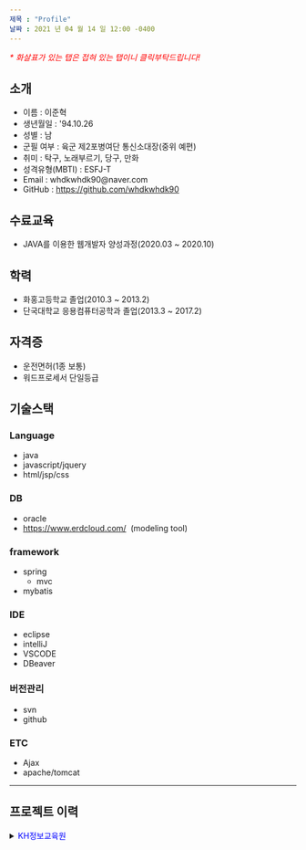 ```yaml
---
제목 : "Profile"
날짜 : 2021 년 04 월 14 일 12:00 -0400
---
```


<em style="color:red">* 화살표가 있는 탭은 접혀 있는 탭이니 클릭부탁드립니다!</em>

## 소개
<ul>
    <li>이름 : 이준혁</li>
    <li>생년월일 : '94.10.26</li>
    <li>성별 : 남</li>
    <li>군필 여부 : 육군 제2포병여단 통신소대장(중위 예편)</li>
    <li>취미 : 탁구, 노래부르기, 당구, 만화</li>
    <li>성격유형(MBTI) : ESFJ-T</li>
    <li>Email : whdkwhdk90@naver.com</li>
    <li>GitHub : <a href="https://github.com/whdkwhdk90" target="_blank">https://github.com/whdkwhdk90</a></li>
</ul>

## 수료교육
<ul>
    <li>JAVA를 이용한 웹개발자 양성과정(2020.03 ~ 2020.10)</li>
</ul>  

## 학력
<ul>
    <li>화홍고등학교 졸업(2010.3 ~ 2013.2)</li>
    <li>단국대학교 응용컴퓨터공학과 졸업(2013.3 ~ 2017.2)</li>
</ul>    

## 자격증
<ul>
    <li>운전면허(1종 보통)</li>
    <li>워드프로세서 단일등급</li>
</ul>  

## 기술스택
<h3>Language</h3>
<ul>
    <li>java</li>
    <li>javascript/jquery</li>
    <li>html/jsp/css</li>
</ul>

<h3>DB</h3>
<ul>
    <li>oracle</li>
    <li><a href="https://www.erdcloud.com/" target="_blank">https://www.erdcloud.com/</a> &nbsp;(modeling tool)</li>
</ul>

<h3>framework</h3>
<ul>
    <li>spring
       <ul>
           <li>mvc</li>
       </ul>    
    </li>   
    <li>mybatis</li>
</ul>

<h3>IDE</h3>
<ul>
    <li>eclipse</li>
    <li>intelliJ</li>
    <li>VSCODE</li>
    <li>DBeaver</li>
</ul>

<h3>버전관리</h3>
<ul>
    <li>svn</li>
    <li>github</li>
</ul>

<h3>ETC</h3>
<ul>
    <li>Ajax</li>
    <li>apache/tomcat</li>
</ul>

-------

## 프로젝트 이력
<details>
    <summary><a style="color:blue">KH정보교육원</a></summary>
    <div markdown="1">
        <h3>Semi Project</h3>
        <ul>
            <li>프로젝트 명 : GOLMUCK SIKDANG</li>
            <li>수행 기간 : 2020년 07월 01일 ~ 2020년 07월 27일(27일간)</li>
            <li>개발 목표 : 대세 TV프로그램 '골목 식당'처럼 음식을 카테고리 별, 혹은 랜덤으로 추천하는 기능으로 음식 선택에 어려움을 느끼는 사람들에게
                           조금이나마 고민거리를 덜어 줄 수 있도록 하는 사이트 구현</li>
            <li>개발 환경
                <ul>
                    <li>OS : Windows</li>
                    <li>IDE : Eclipse,DBeaver</li>
                    <li>DB : Oracle DataBase 11g</li>
                    <li>SERVER : Apache Tomcat 9.0</li>
                    <li>Design Tool : Bootstrap</li>
                    <li>Language : Java, HTML5, CSS3, Javascript, JQuery</li>      
                </ul>   
            </li>
            <li>구현기능
               <ul>
                    <h4>전체페이지</h4>
                    <ul>
                        <li>좋아요 버튼 클릭 사용 기능</li>
                        <li>음식 클릭 후 레시피 조회 기능</li>
                        <li>카테고리별(나라/조리) 음식 페이지 조회 기능</li>
                        <li>연령/성별 좋아요 기반 인기 랭킹 기능</li>
                        <li>해당 음식에 대한 음식점 지도 & 음식점 위치 카톡링크 전송 기능</li>
                    </ul>
                    <h4>회원서비스</h4>
                    <ul>
                        <li>SNS 및 일반 회원가입 / 마이페이지 / 회원탈퇴 기능</li>
                        <li>SNS 및 일반 로그인 / 좋아요 클릭 버튼 및 조회 기능</li>
                    </ul>
               </ul>    
            </li> 
            <li>담당 역할
                <ol>
                    <li>MVC패턴(Model 2 설계 및 구현</li>
                    <li>DAUM POST API를 이용한 회원가입 / 마이페이지 / 로그인 / 로그아웃 / 회원탈퇴 기능</li>
                </ol>    
            </li>
            <li>프로젝트 자료
                <ul>
                    <li>pptx : [세미프로젝트 pptx 파일](https://github.com/whdkwhdk90/whdkwhdk90.github.io/blob/main/assets/PROJECT%20GOLMUCK_-728.pptx)</li>
                    <li>zip : [세미프로젝트 zip파일](https://github.com/whdkwhdk90/whdkwhdk90.github.io/blob/main/assets/SEMI_1_REAL_FINISH.zip)</li>
                    <li>기획안 : [세미프로젝트 기획안](https://github.com/whdkwhdk90/whdkwhdk90.github.io/blob/main/assets/1%EC%A1%B0_%EA%B8%B0%ED%9A%8D%EC%95%88.txt)</li>
                </ul>    
            <li>DB 모델링
                <a href="url"><img src="/assets/세미프로젝트모델링.PNG" align="left" height="30%" width="35%" ></a>
            </li>

##### *SNS & 일반 로그인

<a href="url"><img src="/assets/로그인페이지.PNG" align="left" height="30%" width="35%" ></a>
<a href="url"><img src="/assets/카카오로그인.PNG" align="left" height="100%" width="65%" ></a> 
&nbsp;
<br/>

###### 기존 회원들은 REGISTER를 통해서 회원가입을 통해 로그인을 진행하고 SNS로그인은 각각 KAKAO API와 네아로(네이버 아이디로 로그인) API를 통해 진행한다. 만약 ID가 존재한다면, 가입하지않고 존재하지않는다면 즉시 가입시켜 로그인한다.

<a href="url"><img src="/assets/회원가입페이지.PNG" align="left" height="100%" width="40%" ></a>
<a href="url"><img src="/assets/postapi.PNG" align="left" height="100%" width="60%" ></a> <br/><br/>

&nbsp;
<br/><br/><br/><br/><br/>
###### LOGIN에서 REGISTER로 넘어가면 ID입력란으로 자동 포커싱되고 모든 항목은 그 입력란에서 벗어나는 순간 AJAX로 정규식을 통해 검사를 진행한다. 만약 ID입력란의 값이 없거나 중복체크가 제대로 되지 않다면 다른 입력란을 눌러도 자동으로 ID입력란으로 포커싱이 넘어가고 모든 입력란의 체크가 완료되어야 회원가입이 된다.

<a href="url"><img src="/assets/id바르게.PNG" align="left" height="100%" width="40%" ></a>
<a href="url"><img src="/assets/ID중복.PNG" align="left" height="100%" width="60%" ></a> <br/><br/>

&nbsp;
<br/>
###### ID는 먼저 정규식을 통해 1차 필터링을 진행하고, 1차 필터링이 통과 되었다면 DB에 그 ID가 존재하는지 확인한다. 1차 필터링이 걸리거나 DB상에 ID가 존재하는 경우에는 중복이라고 뜨며 ID입력란에 focus를 못 벗어나도록 구현하였다.
            
        </ul>  
        <h3>Final Project</h3>
        <ul>
            <li>프로젝트 명 : WESCHE(we + schedule)</li>
            <li>수행 기간 : 2020년 08월 30일 ~ 2020년 10월 29일(61일간)</li>
            <li>개발 목표 : 포스트 코로나 시대에 있어서 스터디에 필요한 동영상 검색, 스터디 조 매칭, 질문게시판 및 타이머를 사용할 수 있는 사이트 구현</li>
            <li>개발 환경
                <ul>
                    <li>OS : Windows, MAC</li>
                    <li>IDE : Eclipse,DBeaver</li>
                    <li>DB : Oracle DataBase 11g</li>
                    <li>SERVER : Apache Tomcat 9.0</li>
                    <li>Design Tool : Bootstrap</li>
                    <li>Language : Java, HTML5, CSS3, Javascript, JQuery</li>      
                </ul>   
            </li>
            <li>구현기능
               <ul>
                    <h4>전체페이지</h4>
                    <ul>
                        <li>실시간 질의응답(채팅 기능) – 1:1 채팅방 생성</li>
                        <li>캘린더 - 작성된 일정 마우스로 이동 및 삭제
                                  - 스케줄 및 끝내지 못한 일 미루기</li>
                        <li>타이머(공부량 체크) – 일/주/월 별 공부량 그래프화</li>
                        <li>유튜브 영상 검색 기능</li>
                        <li>질문 및 게시판 - 사진 및 이미지 업로드
                                          - 해시태그를 통한 검색 기능</li>
                    </ul>
                    <h4>회원서비스</h4>
                    <ul>
                        <li>회원가입 / 마이페이지 / 회원탈퇴 기능</li>
                        <li>로그인 / 좋아요 클릭 버튼 및 조회 기능</li>
                    </ul>
               </ul>    
            </li> 
            <li>담당 역할
                <ol>
                    <li>spring framework MVC패턴(Model 2) 설계 및 구현</li>
                    <li>youtube Search API 활용 영상 검색 게시판 구현</li>
                    <li>Google Calendar API 활용 화면 구현</li>
                    <li>질문 게시판 및 페이징 처리 구현</li>
                    <li>회원가입, 로그인, 로그아웃, 마이페이지 수정, 회원 탈퇴 기능 구현</li>
                </ol>    
            </li>
        </ul>         
        #### DB 설계

![세미프로젝트모델링](/assets/세미프로젝트모델링.PNG)

#### 기타 자료

pptx : [세미프로젝트 pptx 파일](https://github.com/whdkwhdk90/whdkwhdk90.github.io/blob/main/assets/PROJECT%20GOLMUCK_-728.pptx) <br/>
zip : [세미프로젝트 zip파일](https://github.com/whdkwhdk90/whdkwhdk90.github.io/blob/main/assets/SEMI_1_REAL_FINISH.zip) <br/>
기획안 : [세미프로젝트 기획안](https://github.com/whdkwhdk90/whdkwhdk90.github.io/blob/main/assets/1%EC%A1%B0_%EA%B8%B0%ED%9A%8D%EC%95%88.txt) <br/>

#### 구현 기능

##### SNS & 일반 로그인

<a href="url"><img src="/assets/로그인페이지.PNG" align="left" height="30%" width="35%" ></a>
<a href="url"><img src="/assets/카카오로그인.PNG" align="left" height="100%" width="65%" ></a> 
&nbsp;
<br/>
###### 기존 회원들은 REGISTER를 통해서 회원가입을 통해 로그인을 진행하고 SNS로그인은 각각 KAKAO API와 네아로(네이버 아이디로 로그인) API를 통해 진행한다. 만약 ID가 존재한다면, 가입하지않고 존재하지않는다면 즉시 가입시켜 로그인한다.

<a href="url"><img src="/assets/회원가입페이지.PNG" align="left" height="100%" width="40%" ></a>
<a href="url"><img src="/assets/postapi.PNG" align="left" height="100%" width="60%" ></a> <br/><br/>

&nbsp;
<br/><br/><br/><br/><br/>
###### LOGIN에서 REGISTER로 넘어가면 ID입력란으로 자동 포커싱되고 모든 항목은 그 입력란에서 벗어나는 순간 AJAX로 정규식을 통해 검사를 진행한다. 만약 ID입력란의 값이 없거나 중복체크가 제대로 되지 않다면 다른 입력란을 눌러도 자동으로 ID입력란으로 포커싱이 넘어가고 모든 입력란의 체크가 완료되어야 회원가입이 된다.

<a href="url"><img src="/assets/id바르게.PNG" align="left" height="100%" width="40%" ></a>
<a href="url"><img src="/assets/ID중복.PNG" align="left" height="100%" width="60%" ></a> <br/><br/>

&nbsp;
<br/>
###### ID는 먼저 정규식을 통해 1차 필터링을 진행하고, 1차 필터링이 통과 되었다면 DB에 그 ID가 존재하는지 확인한다. 1차 필터링이 걸리거나 DB상에 ID가 존재하는 경우에는 중복이라고 뜨며 ID입력란에 focus를 못 벗어나도록 구현하였다.
    </div> 
</details>    


